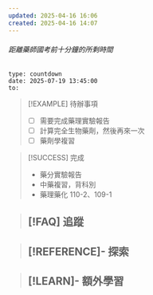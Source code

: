 ```yaml
---
updated: 2025-04-16 16:06
created: 2025-04-16 14:07
---
```

###### 距離藥師國考前十分鐘的所剩時間
```widgets
type: countdown
date: 2025-07-19 13:45:00
to:
```

> [!EXAMPLE] 待辦事項
>  - [ ] 需要完成藥理實驗報告
>  - [ ] 計算完全生物藥劑，然後再來一次
>  - [ ] 藥劑學複習

> [!SUCCESS] 完成
>- 藥分實驗報告
>- 中藥複習，背科別
>- 藥理藥化 110-2、109-1


> [!FAQ] 追蹤
>  - 

> [!REFERENCE]- 探索
> - 

> [!LEARN]- 額外學習
> - 